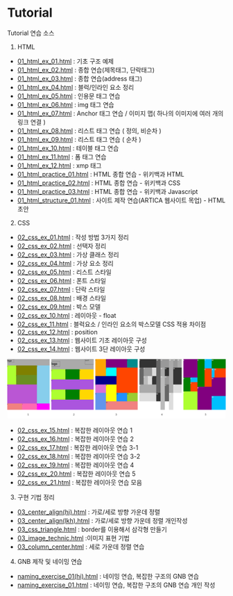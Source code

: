 # Tutorial

Tutorial 연습 소스

1. HTML

- [01_html_ex_01.html](https://github.com/Drawcd/tutorial/blob/master/01_html_ex_01.html) : 기초 구조 예제
- [01_html_ex_02.html](https://github.com/Drawcd/tutorial/blob/master/01_html_ex_02(tag_p_h).html) : 종합 연습(제목태그, 단락태그)
- [01_html_ex_03.html](https://github.com/Drawcd/tutorial/blob/master/01_html_ex_03(address).html) : 종합 연습(address 태그)
- [01_html_ex_04.html](https://github.com/Drawcd/tutorial/blob/master/01_html_ex_04(block_inline).html) : 블럭/인라인 요소 정리
- [01_html_ex_05.html](https://github.com/Drawcd/tutorial/blob/master/01_html_ex_05(q_blockquote_인용문).html) : 인용문 태그 연습
- [01_html_ex_06.html](https://github.com/Drawcd/tutorial/blob/master/01_html_ex_06(img).html) : img 태그 연습
- [01_html_ex_07.html](https://github.com/Drawcd/tutorial/blob/master/01_html_ex_07(a_map_area).html) : Anchor 태그 연습 / 이미지 맵( 하나의 이미지에 여러 개의 링크 연결 )
- [01_html_ex_08.html](https://github.com/Drawcd/tutorial/blob/master/01_html_ex_08(dl_dt_dd_ul).html) : 리스트 태그 연습 ( 정의, 비순차 )
- [01_html_ex_09.html](https://github.com/Drawcd/tutorial/blob/master/01_html_ex_09(ol_li).html) : 리스트 태그 연습 ( 순차 )
- [01_html_ex_10.html](https://github.com/Drawcd/tutorial/blob/master/01_html_ex_10(table_tr_td_caption_colgroup_col_th_tfoot).html) : 테이블 태그 연습
- [01_html_ex_11.html](https://github.com/Drawcd/tutorial/blob/master/01_html_ex_11(input_button_select_option).html) : 폼 태그 연습
- [01_html_ex_12.html](https://github.com/Drawcd/tutorial/blob/master/01_html_ex_12(xmp).html) : xmp 태그
- [01_html_practice_01.html](https://github.com/Drawcd/tutorial/blob/master/01_html_practice_01.html) : HTML 종합 연습 - 위키백과 HTML
- [01_html_practice_02.html](https://github.com/Drawcd/tutorial/blob/master/01_html_practice_02.html) : HTML 종합 연습 - 위키백과 CSS
- [01_html_practice_03.html](https://github.com/Drawcd/tutorial/blob/master/01_html_practice_03.html) : HTML 종합 연습 - 위키백과 Javascript
- [01_html_structure_01.html](https://github.com/Drawcd/tutorial/blob/master/01_html_structure_01.html) : 사이트 제작 연습(ARTICA 웹사이트 목업) - HTML 초안

2. CSS

- [02_css_ex_01.html](https://github.com/Drawcd/tutorial/blob/master/02_css_ex_01(li_a).html) : 작성 방법 3가지 정리
- [02_css_ex_02.html](https://github.com/Drawcd/tutorial/blob/master/02_css_ex_02(선택자).html) : 선택자 정리
- [02_css_ex_03.html](https://github.com/Drawcd/tutorial/blob/master/02_css_ex_03(가상클래스).html) : 가상 클래스 정리
- [02_css_ex_04.html](https://github.com/Drawcd/tutorial/blob/master/02_css_ex_04(가상요소).html) : 가상 요소 정리
- [02_css_ex_05.html](https://github.com/Drawcd/tutorial/blob/master/02_css_ex_05(list_style).html) : 리스트 스타일
- [02_css_ex_06.html](https://github.com/Drawcd/tutorial/blob/master/02_css_ex_06(font_style).html) : 폰트 스타일
- [02_css_ex_07.html](https://github.com/Drawcd/tutorial/blob/master/02_css_ex_07(단락).html) : 단락 스타일
- [02_css_ex_08.html](https://github.com/Drawcd/tutorial/blob/master/02_css_ex_08(background).html) : 배경 스타일
- [02_css_ex_09.html](https://github.com/Drawcd/tutorial/blob/master/02_css_ex_09(box_css).html) : 박스 모델
- [02_css_ex_10.html](https://github.com/Drawcd/tutorial/blob/master/02_css_ex_10(float).html) : 레이아웃 - float
- [02_css_ex_11.html](https://github.com/Drawcd/tutorial/blob/master/02_css_ex_11(inliae_block).html) : 블럭요소 / 인라인 요소의 박스모델 CSS 적용 차이점
- [02_css_ex_12.html](https://github.com/Drawcd/tutorial/blob/master/02_css_ex_12(position).html) : position
- [02_css_ex_13.html](https://github.com/Drawcd/tutorial/blob/master/02_css_ex_13(basic_layout).html) : 웹사이트 기초 레이아웃 구성
- [02_css_ex_14.html](https://github.com/Drawcd/tutorial/blob/master/02_css_ex_14(3col_layout).html) : 웹사이트 3단 레이아웃 구성

![layout 연습](./images/layout_ex.jpg)

- [02_css_ex_15.html](https://github.com/Drawcd/tutorial/blob/master/02_css_ex_15(layout_practice01).html) : 복잡한 레이아웃 연습 1
- [02_css_ex_16.html](https://github.com/Drawcd/tutorial/blob/master/02_css_ex_16(layout_practice02).html) : 복잡한 레이아웃 연습 2
- [02_css_ex_17.html](https://github.com/Drawcd/tutorial/blob/master/02_css_ex_17(layout_practice03).html) : 복잡한 레이아웃 연습 3-1
- [02_css_ex_18.html](https://github.com/Drawcd/tutorial/blob/master/02_css_ex_18(layout_practice04).html) : 복잡한 레이아웃 연습 3-2
- [02_css_ex_19.html](https://github.com/Drawcd/tutorial/blob/master/02_css_ex_19(layout_practice05).html) : 복잡한 레이아웃 연습 4
- [02_css_ex_20.html](https://github.com/Drawcd/tutorial/blob/master/02_css_ex_20(layout_practice06).html) : 복잡한 레이아웃 연습 5
- [02_css_ex_21.html](https://github.com/Drawcd/tutorial/blob/master/02_css_ex_21(layout_practice07).html) : 복잡한 레이아웃 연습 모음


3. 구현 기법 정리

- [03_center_align(hi).html](https://github.com/Drawcd/tutorial/blob/master/03_center_align(hi).html) : 가로/세로 방향 가운데 정렬
- [03_center_align(lkh).html](https://github.com/Drawcd/tutorial/blob/master/03_center_align(lkh).html) : 가로/세로 방향 가운데 정렬 개인작성
- [03_css_triangle.html](https://github.com/Drawcd/tutorial/blob/master/03_css_triangle.html) : border를 이용해서 삼각형 만들기
- [03_image_technic.html](https://github.com/Drawcd/tutorial/blob/master/03_image_technic.html) :이미지 표현 기법
- [03_column_center.html](https://github.com/Drawcd/tutorial/blob/master/03_column_center.html) : 세로 가운데 정렬 연습

4. GNB 제작 및 네이밍 연습

- [naming_exercise_01(hi).html](https://github.com/Drawcd/tutorial/tree/master/naming_exercise/naming_exercise_01(hi).html) : 네이밍 연습, 복잡한 구조의 GNB 연습
- [naming_exercise_01.html](https://github.com/Drawcd/tutorial/tree/master/naming_exercise/naming_exercise_01.html) : 네이밍 연습, 복잡한 구조의 GNB 연습 개인 작성

